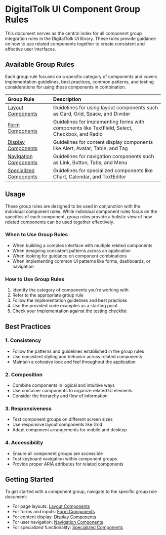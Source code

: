 # DigitalTolk UI Component Group Rules

This document serves as the central index for all component group integration rules in the DigitalTolk UI library. These rules provide guidance on how to use related components together to create consistent and effective user interfaces.

## Available Group Rules

Each group rule focuses on a specific category of components and covers implementation guidelines, best practices, common patterns, and testing considerations for using these components in combination.

| Group Rule | Description |
| :--- | :--- |
| [Layout Components](mdc:layout.mdc) | Guidelines for using layout components such as Card, Grid, Space, and Divider |
| [Form Components](mdc:form.mdc) | Guidelines for implementing forms with components like TextField, Select, Checkbox, and Radio |
| [Display Components](mdc:display.mdc) | Guidelines for content display components like Alert, Avatar, Table, and Tag |
| [Navigation Components](mdc:navigation.mdc) | Guidelines for navigation components such as Link, Button, Tabs, and Menu |
| [Specialized Components](mdc:specialized.mdc) | Guidelines for specialized components like Chart, Calendar, and TextEditor |

## Usage

These group rules are designed to be used in conjunction with the individual component rules. While individual component rules focus on the specifics of each component, group rules provide a holistic view of how related components can be used together effectively.

### When to Use Group Rules

- When building a complex interface with multiple related components
- When designing consistent patterns across an application
- When looking for guidance on component combinations
- When implementing common UI patterns like forms, dashboards, or navigation

### How to Use Group Rules

1. Identify the category of components you're working with
2. Refer to the appropriate group rule
3. Follow the implementation guidelines and best practices
4. Use the provided code examples as a starting point
5. Check your implementation against the testing checklist

## Best Practices

### 1. Consistency
- Follow the patterns and guidelines established in the group rules
- Use consistent styling and behavior across related components
- Maintain a cohesive look and feel throughout the application

### 2. Composition
- Combine components in logical and intuitive ways
- Use container components to organize related UI elements
- Consider the hierarchy and flow of information

### 3. Responsiveness
- Test component groups on different screen sizes
- Use responsive layout components like Grid
- Adapt component arrangements for mobile and desktop

### 4. Accessibility
- Ensure all component groups are accessible
- Test keyboard navigation within component groups
- Provide proper ARIA attributes for related components

## Getting Started

To get started with a component group, navigate to the specific group rule document:

- For page layouts: [Layout Components](mdc:layout.mdc)
- For forms and inputs: [Form Components](mdc:form.mdc)
- For content display: [Display Components](mdc:display.mdc)
- For user navigation: [Navigation Components](mdc:navigation.mdc)
- For specialized functionality: [Specialized Components](mdc:specialized.mdc)
